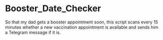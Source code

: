 # Booster_Date_Checker

So that my dad gets a booster appointment soon, this script scans every 15 minutes whether a new vaccination appointment is available and sends him a Telegram message if it is.
